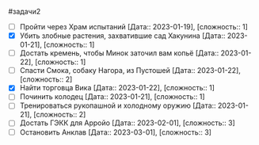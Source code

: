 #задачи2

- [ ] Пройти через Храм испытаний [Дата:: 2023-01-19], [сложность:: 1]
- [x] Убить злобные растения, захватившие сад Хакунина [Дата:: 2023-01-21], [сложность:: 1]
- [ ] Достать кремень, чтобы Минок заточил вам копьё [Дата:: 2023-01-22], [сложность:: 1]
- [ ] Спасти Смока, собаку Нагора, из Пустошей [Дата:: 2023-01-22], [сложность:: 2]
- [x] Найти торговца Вика [Дата:: 2023-01-22], [сложность:: 1]
- [ ] Починить колодец [Дата:: 2023-01-21], [сложность:: 1]
- [ ] Тренироваться рукопашной и холодному оружию [Дата:: 2023-01-21], [сложность:: 2]
- [ ] Достать ГЭКК для Арройо [Дата:: 2023-02-01], [сложность:: 3]
- [ ] Остановить Анклав [Дата:: 2023-03-01], [сложность:: 3]
